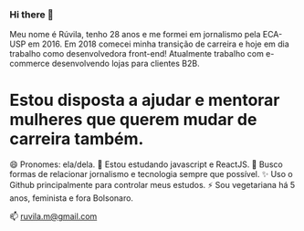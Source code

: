 ### Hi there 👋

Meu nome é Rúvila, tenho 28 anos e me formei em jornalismo pela ECA-USP em 2016. Em 2018 comecei minha transição de carreira e hoje em dia trabalho como desenvolvedora front-end!
Atualmente trabalho com e-commerce desenvolvendo lojas para clientes B2B.

# Estou disposta a ajudar e mentorar mulheres que querem mudar de carreira também. 

😄 Pronomes: ela/dela.
🌱 Estou estudando javascript e ReactJS.
💬 Busco formas de relacionar jornalismo e tecnologia sempre que possível.
✨ Uso o Github principalmente para controlar meus estudos.
⚡ Sou vegetariana há 5 anos, feminista e fora Bolsonaro.

📫 ruvila.m@gmail.com
